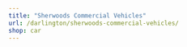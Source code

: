 ```yaml
---
title: "Sherwoods Commercial Vehicles"
url: /darlington/sherwoods-commercial-vehicles/
shop: car
---
```

